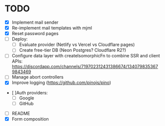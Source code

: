 # TODO

- [x] Implement mail sender
- [x] Re-implement mail templates with mjml
- [x] Reset password pages
- [ ] Deploy:
  - [ ] Evaluate provider (Netlify vs Vercel vs Cloudflare pages)
  - [ ] Create free-tier DB (Neon Postgres? Cloudflare R2?)
- [ ] Configure data layer with createIsomorphicFn to combine SSR and client APIs: https://discordapp.com/channels/719702312431386674/1340798353679843469
- [ ] Manage abort controllers
- [x] Improve logging (https://github.com/pinojs/pino)
- [ ]Auth providers:
  - [ ] Google
  - [ ] GitHub
- [ ] README
- [x] Form composition
